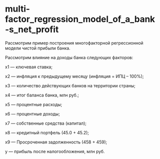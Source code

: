 # multi-factor_regression_model_of_a_bank-s_net_profit
Рассмотрим пример построения многофакторной регрессионной модели чистой прибыли банка. 

Рассмотрим влияние на доходы банка следующих факторов:

х1 — ключевая ставка;

х2 — инфляция к предыдущему месяцу (инфляция = ИПЦ – 100%);

х3 — количество действующих банков на территории страны;

х4 — итог баланса банка, млн руб.;

х5 — процентные расходы;

x6 — процентные доходы;

х7 — собственные средства (капитал);

х8 — кредитный портфель (45.0 + 45.2);

х9 — Просроченная задолженность (458 + 459);

у — прибыль после налогообложения, млн руб.
